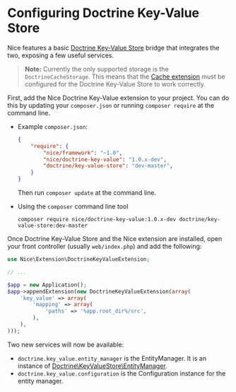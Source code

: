 Configuring Doctrine Key-Value Store
====================================

Nice features a basic [Doctrine Key-Value Store](https://github.com/doctrine/KeyValueStore) bridge that 
integrates the two, exposing a few useful services.

>   **Note:** Currently the only supported storage is the `DoctrineCacheStorage`. This means that the 
    [Cache extension](cache.md) must be configured for the Doctrine Key-Value Store to work correctly.

First, add the Nice Doctrine Key-Value extension to your project. You can do this by updating your `composer.json` or
running `composer require` at the command line.

*   Example `composer.json`:

    ```json
    {
        "require": {
            "nice/framework": "~1.0",
            "nice/doctrine-key-value": "1.0.x-dev",
            "doctrine/key-value-store": "dev-master",
        }
    }
    ```
    
    Then run `composer update` at the command line.
    

*   Using the `composer` command line tool

    ```
    composer require nice/doctrine-key-value:1.0.x-dev doctrine/key-value-store:dev-master
    ```

Once Doctrine Key-Value Store and the Nice extension are installed, open your front controller (usually `web/index.php`) 
and add the following:

```php
use Nice\Extension\DoctrineKeyValueExtension;

// ...

$app = new Application();
$app->appendExtension(new DoctrineKeyValueExtension(array(
    'key_value' => array(
        'mapping' => array(
            'paths' => '%app.root_dir%/src',
        ),
    ),
)));
```

Two new services will now be available:

* `doctrine.key_value.entity_manager` is the EntityManager. It is an instance of 
[Doctrine\KeyValueStore\EntityManager](https://github.com/doctrine/KeyValueStore/blob/master/lib/Doctrine/KeyValueStore/EntityManager.php).
* `doctrine.key_value.configuration` is the Configuration instance for the entity manager.
